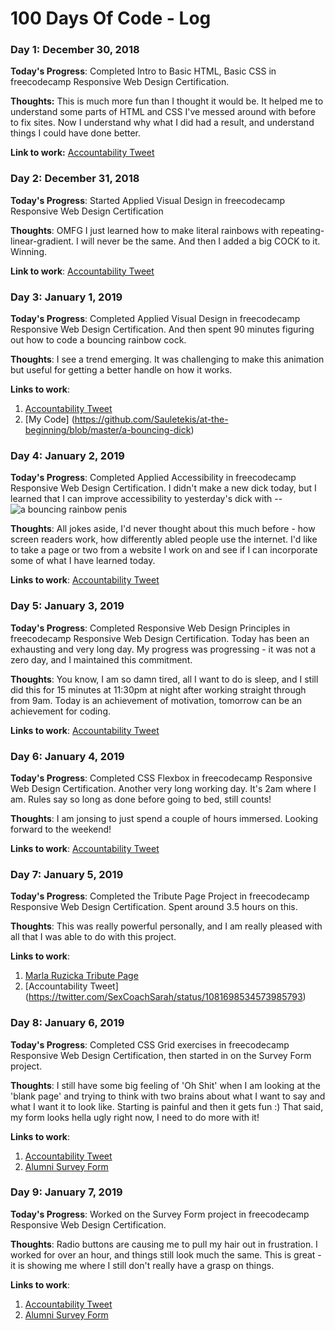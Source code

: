 # 100 Days Of Code - Log

### Day 1: December 30, 2018

**Today's Progress**: Completed Intro to Basic HTML, Basic CSS in freecodecamp Responsive Web Design Certification.

**Thoughts:** This is much more fun than I thought it would be. It helped me to understand some parts of HTML and CSS I've messed around with before to fix sites. Now I understand why what I did had a result, and understand things I could have done better.

**Link to work:** [Accountability Tweet](https://twitter.com/SexCoachSarah/status/1079402536870785024)

### Day 2: December 31, 2018

**Today's Progress**: Started Applied Visual Design in freecodecamp Responsive Web Design Certification

**Thoughts**: OMFG I just learned how to make literal rainbows with repeating-linear-gradient. I will never be the same. And then I added a big COCK to it. Winning.

**Link to work**: [Accountability Tweet](https://twitter.com/SexCoachSarah/status/1079851930501947392)

### Day 3: January 1, 2019

**Today's Progress**: Completed Applied Visual Design in freecodecamp Responsive Web Design Certification. And then spent 90 minutes figuring out how to code a bouncing rainbow cock.

**Thoughts**: I see a trend emerging. It was challenging to make this animation but useful for getting a better handle on how it works.

**Links to work**: 
1. [Accountability Tweet](https://twitter.com/SexCoachSarah/status/1080204087403184129)
2. [My Code] (https://github.com/Sauletekis/at-the-beginning/blob/master/a-bouncing-dick)

### Day 4: January 2, 2019

**Today's Progress**: Completed Applied Accessibility in freecodecamp Responsive Web Design Certification. I didn't make a new dick today, but I learned that I can improve accessibility to yesterday's dick with --<img src="css-animation-1" alt="a bouncing rainbow penis">

**Thoughts**: All jokes aside, I'd never thought about this much before - how screen readers work, how differently abled people use the internet. I'd like to take a page or two from a website I work on and see if I can incorporate some of what I have learned today.

**Links to work**: [Accountability Tweet](https://twitter.com/SexCoachSarah/status/1080577625570115584)

### Day 5: January 3, 2019

**Today's Progress**: Completed Responsive Web Design Principles in freecodecamp Responsive Web Design Certification. Today has been an exhausting and very long day. My progress was progressing - it was not a zero day, and I maintained this commitment. 

**Thoughts**: You know, I am so damn tired, all I want to do is sleep, and I still did this for 15 minutes at 11:30pm at night after working straight through from 9am. Today is an achievement of motivation, tomorrow can be an achievement for coding.

**Links to work**: [Accountability Tweet](https://twitter.com/SexCoachSarah/status/1080944706387881984)

### Day 6: January 4, 2019

**Today's Progress**: Completed CSS Flexbox in freecodecamp Responsive Web Design Certification. Another very long working day. It's 2am where I am. Rules say so long as done before going to bed, still counts!

**Thoughts**: I am jonsing to just spend a couple of hours immersed. Looking forward to the weekend!

**Links to work**: [Accountability Tweet](https://twitter.com/SexCoachSarah/status/1081341457817108480)

### Day 7: January 5, 2019

**Today's Progress**: Completed the Tribute Page Project in freecodecamp Responsive Web Design Certification. Spent around 3.5 hours on this.

**Thoughts**: This was really powerful personally, and I am really pleased with all that I was able to do with this project.

**Links to work**: 
1. [Marla Ruzicka Tribute Page](https://codepen.io/sauletekis/full/VqXqoR)
2. [Accountability Tweet] (https://twitter.com/SexCoachSarah/status/1081698534573985793)

### Day 8: January 6, 2019

**Today's Progress**: Completed CSS Grid exercises in freecodecamp Responsive Web Design Certification, then started in on the Survey Form project.

**Thoughts**: I still have some big feeling of 'Oh Shit' when I am looking at the 'blank page' and trying to think with two brains about what I want to say and what I want it to look like. Starting is painful and then it gets fun :) That said, my form looks hella ugly right now, I need to do more with it!

**Links to work**:
1. [Accountability Tweet](https://twitter.com/SexCoachSarah/status/1082048722136109057)
2. [Alumni Survey Form](https://codepen.io/sauletekis/full/rovjyg)

### Day 9: January 7, 2019

**Today's Progress**: Worked on the Survey Form project in freecodecamp Responsive Web Design Certification.

**Thoughts**: Radio buttons are causing me to pull my hair out in frustration. I worked for over an hour, and things still look much the same. This is great - it is showing me where I still don't really have a grasp on things. 

**Links to work**:
1. [Accountability Tweet](https://twitter.com/SexCoachSarah/status/1082287503808348160)
2. [Alumni Survey Form](https://codepen.io/sauletekis/full/rovjyg)
